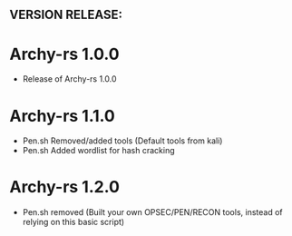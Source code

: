 ## VERSION RELEASE:

# Archy-rs 1.0.0

- Release of Archy-rs 1.0.0

# Archy-rs 1.1.0

- Pen.sh Removed/added tools (Default tools from kali)
- Pen.sh Added wordlist for hash cracking

# Archy-rs 1.2.0

- Pen.sh removed (Built your own OPSEC/PEN/RECON tools, instead of relying on this basic script)
